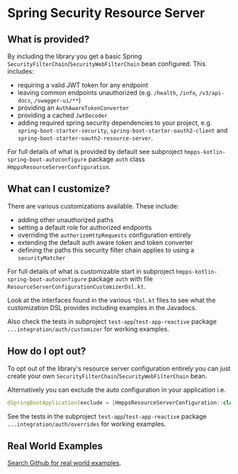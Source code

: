# Spring Security Resource Server

## What is provided?

By including the library you get a basic Spring `SecurityFilterChain`/`SecurityWebFilterChain` bean configured. This includes:
* requiring a valid JWT token for any endpoint
* leaving common endpoints unauthorized (e.g. `/health`, `/info`, `/v3/api-docs`, `/swagger-ui/**`)
* providing an `AuthAwareTokenConverter`
* providing a cached `JwtDecoder`
* adding required spring security dependencies to your project, e.g. `spring-boot-starter-security`,
`spring-boot-starter-oauth2-client` and `spring-boot-starter-oauth2-resource-server`.

For full details of what is provided by default see subproject `hmpps-kotlin-spring-boot-autoconfigure` package `auth` class `HmppsResourceServerConfiguration`.

## What can I customize?

There are various customizations available. These include:
* adding other unauthorized paths
* setting a default role for authorized endpoints
* overriding the `authorizeHttpRequests` configuration entirely
* extending the default auth aware token and token converter
* defining the paths this security filter chain applies to using a `securityMatcher`

For full details of what is customizable start in subproject `hmpps-kotlin-spring-boot-autoconfigure` package `auth` with file `ResourceServerConfigurationCustomizerDsl.kt`.

Look at the interfaces found in the various `*Dsl.kt` files to see what the customization DSL provides including examples in the Javadocs.

Also check the tests in subproject `test-app`/`test-app-reactive` package `...integration/auth/customizer` for working examples.

## How do I opt out?

To opt out of the library's resource server configuration entirely you can just create your own `SecurityFilterChain`/`SecurityWebFilterChain` bean.

Alternatively you can exclude the auto configuration in your application i.e.
```kotlin
@SpringBootApplication(exclude = [HmppsResourceServerConfiguration::class])
```

See the tests in the subproject `test-app`/`test-app-reactive` package `...integration/auth/overrides` for working examples.

## Real World Examples

[Search Github for real world examples](https://github.com/search?q=org%3Aministryofjustice+uk.gov.justice.hmpps.kotlin.auth.dsl.ResourceServerConfigurationCustomizer&type=code).